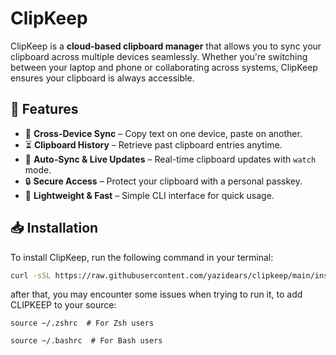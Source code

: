 # ClipKeep

ClipKeep is a **cloud-based clipboard manager** that allows you to sync your clipboard across multiple devices seamlessly. Whether you're switching between your laptop and phone or collaborating across systems, ClipKeep ensures your clipboard is always accessible.

## 🚀 Features
- 🔗 **Cross-Device Sync** – Copy text on one device, paste on another.
- ⏳ **Clipboard History** – Retrieve past clipboard entries anytime.
- 🔄 **Auto-Sync & Live Updates** – Real-time clipboard updates with `watch` mode.
- 🔒 **Secure Access** – Protect your clipboard with a personal passkey.
- 🚀 **Lightweight & Fast** – Simple CLI interface for quick usage.

## 📥 Installation

To install ClipKeep, run the following command in your terminal:

```bash
curl -sSL https://raw.githubusercontent.com/yazidears/clipkeep/main/install.sh | bash
```

after that, you may encounter some issues when trying to run it, to add CLIPKEEP to your source:
```
source ~/.zshrc  # For Zsh users
```
```
source ~/.bashrc  # For Bash users
```

